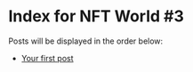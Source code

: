 # Index for NFT World #3
Posts will be displayed in the order below:

- [Your first post](./001-first.md)

